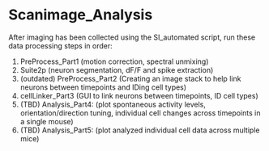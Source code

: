 # Scanimage_Analysis
 
After imaging has been collected using the SI_automated script, run these data processing steps in order:

1. PreProcess_Part1 (motion correction, spectral unmixing)
2. Suite2p (neuron segmentation, dF/F and spike extraction)
3. (outdated) PreProcess_Part2 (Creating an image stack to help link neurons between timepoints and IDing cell types)
4. cellLinker_Part3 (GUI to link neurons between timepoints, ID cell types)
5. (TBD) Analysis_Part4: (plot spontaneous activity levels, orientation/direction tuning, individual cell changes across timepoints in a single mouse)
6. (TBD) Analysis_Part5: (plot analyzed individual cell data across multiple mice)

